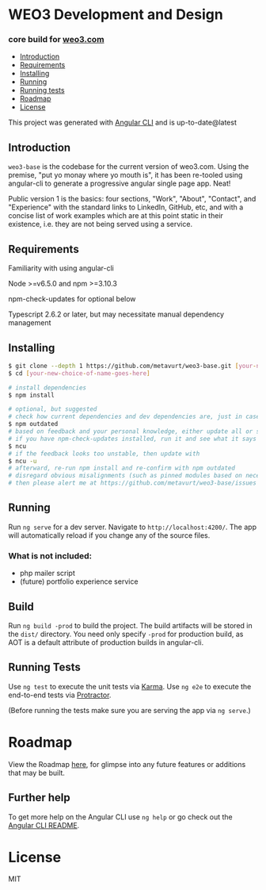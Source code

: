 # WEO3 Development and Design
### core build for [weo3.com](http://www.weo3.com)

- [Introduction](#introduction)
- [Requirements](#requirements)
- [Installing](#installing)
- [Running](#running)
- [Running tests](#running-tests)
- [Roadmap](#roadmap)
- [License](#license)

This project was generated with [Angular CLI](https://github.com/angular/angular-cli) and is up-to-date@latest


## Introduction

`weo3-base` is the codebase for the current version of weo3.com. Using the premise, "put yo monay where yo mouth is", it has been re-tooled using angular-cli to generate a progressive angular single page app. Neat!

Public version 1 is the basics: four sections, "Work", "About", "Contact", and "Experience" with the standard links to LinkedIn, GitHub, etc, and with a concise list of work examples which are at this point static in their existence, i.e. they are not being served using a service.

## Requirements

Familiarity with using angular-cli

Node >=v6.5.0 and npm >=3.10.3

npm-check-updates for optional below

Typescript 2.6.2 or later, but may necessitate manual dependency management

## Installing

```bash
$ git clone --depth 1 https://github.com/metavurt/weo3-base.git [your-new-choice-of-name-goes-here]
$ cd [your-new-choice-of-name-goes-here]

# install dependencies
$ npm install

# optional, but suggested
# check how current dependencies and dev dependencies are, just in case
$ npm outdated
# based on feedback and your personal knowledge, either update all or single modules
# if you have npm-check-updates installed, run it and see what it says as well
$ ncu
# if the feedback looks too unstable, then update with
$ ncu -u
# afterward, re-run npm install and re-confirm with npm outdated
# disregard obvious misalignments (such as pinned modules based on necessary previous testing) unless large errors are discovered
# then please alert me at https://github.com/metavurt/weo3-base/issues
```

## Running
Run `ng serve` for a dev server. Navigate to `http://localhost:4200/`. The app will automatically reload if you change any of the source files.

### What is not included:
+ php mailer script
+ (future) portfolio experience service


## Build
Run `ng build -prod` to build the project. The build artifacts will be stored in the `dist/` directory. You need only specify `-prod` for production build, as AOT is a default attribute of production builds in angular-cli.


## Running Tests
Use `ng test` to execute the unit tests via [Karma](https://karma-runner.github.io).
Use `ng e2e` to execute the end-to-end tests via [Protractor](http://www.protractortest.org/).

(Before running the tests make sure you are serving the app via `ng serve`.)


# Roadmap
View the Roadmap [here](https://github.com/metavurt/weo3-base/wiki), for glimpse into any future features or additions that may be built.



## Further help

To get more help on the Angular CLI use `ng help` or go check out the [Angular CLI README](https://github.com/angular/angular-cli/blob/master/README.md).



# License

MIT
